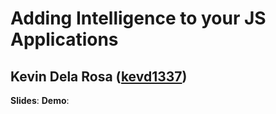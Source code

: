# Adding Intelligence to your JS Applications
## Kevin Dela Rosa ([kevd1337](http://twitter.com/kevd1337))

**Slides**: 
**Demo**:

